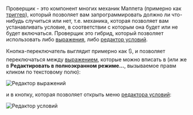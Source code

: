 Проверщик - это компонент многих механик Маппета (примерно как [триггер](./Триггер)), который позволяет вам запрограммировать должно ли что-нибудь случиться или нет, т.е. механика, которая позволяет вам устанавливать условие, в соответствии с которым она будет или не будет включаться. Проверщик это гибрид, который позволяет использовать либо [выражения](./Выражения), либо [редактор условий](./Условия).

Кнопка-переключатель выглядит примерно как 🔃, и позволяет переключаться между [выражением](./Выражения), которые можно вписать в (или же в **Редактировать в полноэкранном режиме...**, вызываемое правм кликом по текстовому полю):

![Редактор выражений](https://i.imgur.com/98ewjxE.png)

и в кнопку, которая позволяет открыть меню [редактора условий](./Условия):

![Редактор условий](https://i.imgur.com/L33LnNg.png)
